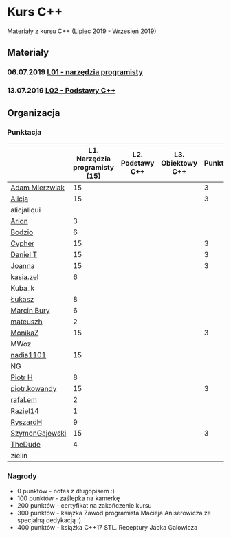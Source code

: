 # Kurs C++

Materiały z kursu C++ (Lipiec 2019 - Wrzesień 2019)

## Materiały

### 06.07.2019 [L01 - narzędzia programisty](L01-programmers-tools)
### 13.07.2019 [L02 - Podstawy C++](L02-C++-introduction)

## Organizacja

### Punktacja

| | L1. Narzędzia programisty (15) | L2. Podstawy C++ | L3. Obiektowy C++ | Punktualność |
|---                                                  |--- |--- |--- |--- |
| [Adam Mierzwiak](https://github.com/adamvm)         | 15 |    |    |  3 |
| [Alicja](https://github.com/AlicjaBonder)           | 15 |    |    |  3 |
| alicjaliqui                                         |    |    |    |    |
| [Arion](https://github.com/Ariionex)                |  3 |    |    |    |
| [Bodzio](https://github.com/Dolaroza)               |  6 |    |    |    |
| [Cypher](https://github.com/ChopSeeGuy)             | 15 |    |    |  3 |
| [Daniel T](https://github.com/LinQ007)              | 15 |    |    |  3 |
| [Joanna](https://github.com/teojdb)                 | 15 |    |    |  3 |
| [kasia.zel](https://github.com/kasiazel)            |  6 |    |    |    |
| Kuba_k                                              |    |    |    |    |
| [Łukasz](https://github.com/lucaswalicki)           |  8 |    |    |    |
| [Marcin Bury](https://github.com/MarcinBury92)      |  6 |    |    |    |
| [mateuszh](https://github.com/czarny247)            |  2 |    |    |    |
| [MonikaZ](https://github.com/MonikaZelechowska)     | 15 |    |    |  3 |
| MWoz                                                |    |    |    |    |
| [nadia1101](https://github.com/JustynaSlazak)       | 15 |    |    |    |
| NG                                                  |    |    |    |    |
| [Piotr H](https://github.com/PiotrHCpp)             |  8 |    |    |    |
| [piotr.kowandy](https://github.com/PiotrKowandy)    | 15 |    |    |  3 |
| [rafal.em](https://github.com/elRaphaelo)           |  2 |    |    |    |
| [Raziel14](https://github.com/Arakis14)             |  1 |    |    |    |
| [RyszardH](https://github.com/RyszardHalapacz)      |  9 |    |    |    |
| [SzymonGajewski](https://github.com/SzymonGajewski) | 15 |    |    |  3 |
| [TheDude](https://github.com/TheDude-cpu)           |  4 |    |    |    |
| zielin                                              |    |    |    |    |

### Nagrody

- 0 punktów - notes z długopisem :)
- 100 punktów - zaślepka na kamerkę
- 200 punktów - certyfikat na zakończenie kursu
- 300 punktów - książka Zawód programista Macieja Aniserowicza ze specjalną dedykacją :)
- 400 punktów - książka C++17 STL. Receptury Jacka Galowicza

